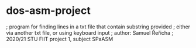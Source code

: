 # dos-asm-project
; program for finding lines in a txt file that contain substring provided 
; either via another txt file, or using keyboard input
; author: Samuel Řeřicha
; 2020/21 STU FIIT project 1, subject SPaASM
